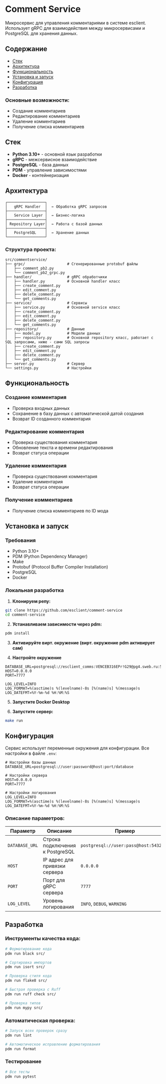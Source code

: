 # Comment Service

Микросервис для управления комментариями в системе esclient. Использует gRPC для взаимодействия между микросервисами и PostgreSQL для хранения данных.

## Содержание

- [Стек](#стек)
- [Архитектура](#архитектура)
- [Функциональность](#функциональность)
- [Установка и запуск](#установка-и-запуск)
- [Конфигурация](#конфигурация)
- [Разработка](#разработка)

### Основные возможности:
- Создание комментариев
- Редактирование комментариев
- Удаление комментариев
- Получение списка комментариев

## Стек

- **Python 3.10+** - основной язык разработки
- **gRPC** - межсервисное взаимодействие
- **PostgreSQL** - база данных
- **PDM** - управление зависимостями
- **Docker** - контейнеризация

## Архитектура

```
┌─────────────────┐
│   gRPC Handler  │  ← Обработка gRPC запросов
├─────────────────┤
│   Service Layer │  ← Бизнес-логика
├─────────────────┤
│ Repository Layer│  ← Работа с базой данных
├─────────────────┤
│   PostgreSQL    │  ← Хранение данных
└─────────────────┘
```

### Структура проекта:
```
src/commentservice/
├── grpc/                   # Сгенерированные protobuf файлы
│   ├── comment_pb2.py
│   └── comment_pb2_grpc.py
├── handler/                # gRPC обработчики
│   ├── handler.py          # Основной handler класс
│   ├── create_comment.py
│   ├── edit_comment.py
│   ├── delete_comment.py
│   └── get_comments.py
├── service/                # Сервисы
│   ├── service.py          # Основной service класс
│   ├── create_comment.py
│   ├── edit_comment.py
│   ├── delete_comment.py
│   └── get_comments.py
├── repository/             # Данные
│   ├── model.py            # Модели данных
│   ├── repository.py       # Основной repository класс, работает с SQL запросами, ниже - сами SQL запросы
│   ├── create_comment.py
│   ├── edit_comment.py
│   ├── delete_comment.py
│   └── get_comments.py
├── server.py               # Сервер
└── settings.py             # Настройки
```

## Функциональность

### Создание комментария
- Проверка входных данных
- Сохранение в базу данных с автоматической датой создания
- Возврат ID созданного комментария

### Редактирование комментария
- Проверка существования комментария
- Обновление текста и времени редактирования
- Возврат статуса операции

### Удаление комментария
- Проверка существования комментария
- Удаление комментария
- Возврат статуса операции

### Получение комментариев
- Получение списка комментариев по ID мода

## Установка и запуск

### Требования
- Python 3.10+
- PDM (Python Dependency Manager)
- Make
- Protobuf (Protocol Buffer Compiler Installation)
- PostgreSQL
- Docker

### Локальная разработка

1. **Клонируем репу:**
```bash
git clone https://github.com/esclient/comment-service
cd comment-service
```

2. **Устанавливаем зависимости через pdm:**
```bash
pdm install
```
3. **Активируйте вирт. окружение (вирт. окружение pdm активирует сам)**

4. **Настройте окружение**
```env
DATABASE_URL=postgresql://esclient_comms:VENCEB316EPr!G29@pg4.sweb.ru:5433/esclient_comms
HOST=0.0.0.0
PORT=7777

LOG_LEVEL=INFO
LOG_FORMAT=%(asctime)s %(levelname)-8s [%(name)s] %(message)s
LOG_DATEFMT=%Y-%m-%d %H:%M:%S
```
5. **Запустите Docker Desktop**

6. **Запустите сервер:**
```bash
make run
```

## Конфигурация

Сервис использует переменные окружения для конфигурации. Все настройки в файле `.env`:

```env
# Настройки базы данных
DATABASE_URL=postgresql://user:password@host:port/database

# Настройки сервера
HOST=0.0.0.0
PORT=7777

# Настройки логирования
LOG_LEVEL=INFO
LOG_FORMAT=%(asctime)s %(levelname)-8s [%(name)s] %(message)s
LOG_DATEFMT=%Y-%m-%d %H:%M:%S
```

### Описание параметров:

| Параметр | Описание | Пример |
|----------|----------|---------|
| `DATABASE_URL` | Строка подключения к PostgreSQL | `postgresql://user:pass@host:5432/db` |
| `HOST` | IP адрес для привязки сервера | `0.0.0.0` |
| `PORT` | Порт для gRPC сервера | `7777` |
| `LOG_LEVEL` | Уровень логирования | `INFO`, `DEBUG`, `WARNING` |

## Разработка

### Инструменты качества кода:

```bash
# Форматирование кода
pdm run black src/

# Сортировка импортов
pdm run isort src/

# Проверка стиля кода
pdm run flake8 src/

# Быстрая проверка с Ruff
pdm run ruff check src/

# Проверка типов
pdm run mypy src/
```

### Автоматическая проверка:

```bash
# Запуск всех проверок сразу
pdm run lint

# Автоматическое исправление форматирования
pdm run format
```

### Тестирование
```bash
# Все тесты
pdm run pytest
```